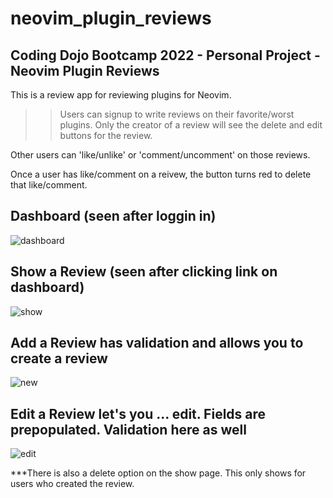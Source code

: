 # neovim_plugin_reviews

## Coding Dojo Bootcamp 2022 - Personal Project - Neovim Plugin Reviews

This is a review app for reviewing plugins for Neovim.

>> Users can signup to write reviews on their favorite/worst plugins. 
>>Only the creator of a review will see the delete and edit buttons for the review.

Other users can 'like/unlike' or 'comment/uncomment' on those reviews.

Once a user has like/comment on a reivew, the button turns red to delete that like/comment.

## Dashboard (seen after loggin in)

![dashboard](https://user-images.githubusercontent.com/99504059/183553484-e68d3a7f-195b-42b3-991a-6f702ad43b10.png)

## Show a Review (seen after clicking link on dashboard)

![show](https://user-images.githubusercontent.com/99504059/183553568-b459ba5b-c4e6-4bea-aad1-b21a16aea4e3.png)

## Add a Review has validation and allows you to create a review

![new](https://user-images.githubusercontent.com/99504059/183553635-0cb26e37-d851-4e3c-8fc2-1389281e45b3.png)

## Edit a Review let's you ... edit. Fields are prepopulated. Validation here as well

![edit](https://user-images.githubusercontent.com/99504059/183553705-84633ef8-90eb-44b4-bce8-56b978e00053.png)

***There is also a delete option on the show page. This only shows for users who created the review.
